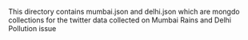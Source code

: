 This directory contains mumbai.json and delhi.json which are mongdo collections for the twitter data collected on Mumbai Rains and Delhi Pollution issue
